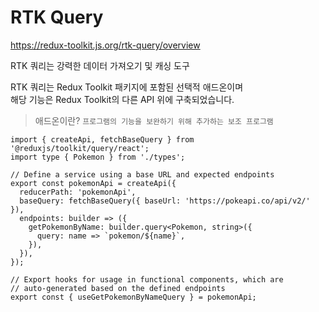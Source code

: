 # RTK Query

https://redux-toolkit.js.org/rtk-query/overview

RTK 쿼리는 강력한 데이터 가져오기 및 캐싱 도구

RTK 쿼리는 Redux Toolkit 패키지에 포함된 선택적 애드온이며  
해당 기능은 Redux Toolkit의 다른 API 위에 구축되었습니다.

> 애드온이란? `프로그램의 기능을 보완하기 위해 추가하는 보조 프로그램`

```tsx
import { createApi, fetchBaseQuery } from '@reduxjs/toolkit/query/react';
import type { Pokemon } from './types';

// Define a service using a base URL and expected endpoints
export const pokemonApi = createApi({
  reducerPath: 'pokemonApi',
  baseQuery: fetchBaseQuery({ baseUrl: 'https://pokeapi.co/api/v2/' }),
  endpoints: builder => ({
    getPokemonByName: builder.query<Pokemon, string>({
      query: name => `pokemon/${name}`,
    }),
  }),
});

// Export hooks for usage in functional components, which are
// auto-generated based on the defined endpoints
export const { useGetPokemonByNameQuery } = pokemonApi;
```
